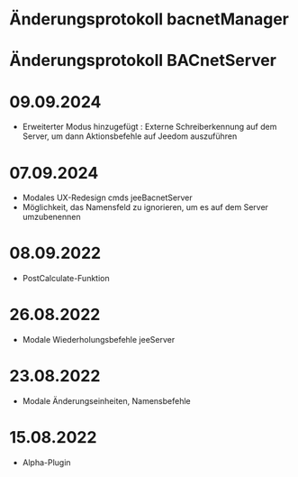 # Änderungsprotokoll bacnetManager

# Änderungsprotokoll BACnetServer


# 09.09.2024
- Erweiterter Modus hinzugefügt : Externe Schreiberkennung auf dem Server, um dann Aktionsbefehle auf Jeedom auszuführen

# 07.09.2024
- Modales UX-Redesign cmds jeeBacnetServer
- Möglichkeit, das Namensfeld zu ignorieren, um es auf dem Server umzubenennen

# 08.09.2022
- PostCalculate-Funktion

# 26.08.2022
- Modale Wiederholungsbefehle jeeServer

# 23.08.2022
- Modale Änderungseinheiten, Namensbefehle

# 15.08.2022
- Alpha-Plugin






